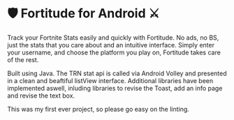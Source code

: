 # 🛡️ Fortitude for Android ⚔️ 


Track your Fortnite Stats easily and quickly with Fortitude. 
No ads, no BS, just the stats that you care about and an intuitive interface. 
Simply enter your username, and choose the platform you play on, Fortitude takes care of the rest.

Built using Java. The TRN stat api is called via Android Volley and presented in a clean and beaftiful listView interface. Additional libraries have been implemented aswell, inluding libraries to revise the Toast, add an info page and revise the text box.

This was my first ever project, so please go easy on the linting.

